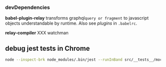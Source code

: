 ### devDependencies

**babel-plugin-relay** transforms graphql`query or fragment` to javascript objects understandable by runtime. Also see _plugins_ in `.babelrc`.

**relay-compiler** XXX watchman

## debug jest tests in Chrome

```bash
node --inspect-brk node_modules/.bin/jest --runInBand src/__tests__/mockStore-test.tsx
```

